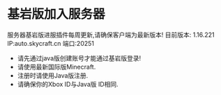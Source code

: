 # 基岩版加入服务器

服务器基岩版进服插件每周更新,请确保客户端为最新版本! 目前版本: 1.16.221  
IP:auto.skycraft.cn 端口:20251

* 请先通过java版创建账号才能通过基岩版登录!
* 请使用最新国际版Minecraft.
* 注册时请使用Java版注册.  
* 请确保你的Xbox ID与Java版 ID相同.

